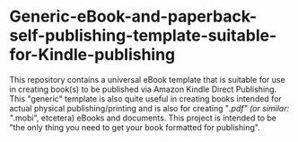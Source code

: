 # Generic-eBook-and-paperback-self-publishing-template-suitable-for-Kindle-publishing
 This repository contains a universal eBook template that is suitable for use in creating book(s) to be published via Amazon Kindle Direct Publishing. This "generic" template is also quite useful in creating books intended for actual physical publishing/printing and is also for creating "*.pdf" (or similar: "*.mobi", etcetera) eBooks and documents. This project is intended to be "the only thing you need to get your book formatted for publishing".
